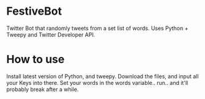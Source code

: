 # FestiveBot
Twitter Bot that randomly tweets from a set list of words. Uses Python + Tweepy and Twitter Developer API.
# How to use
Install latest version of Python, and tweepy. Download the files, and input all your Keys into there.
Set your words in the words variable.. run.. and it'll probably break after a while.
